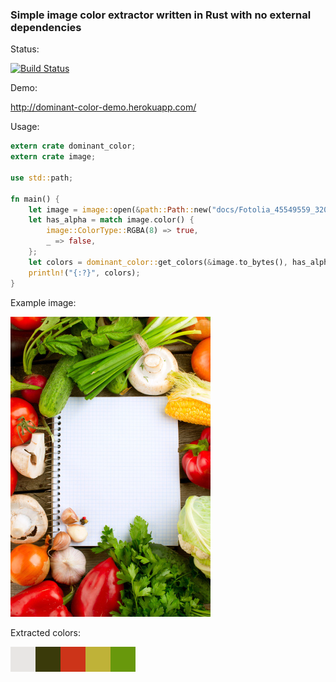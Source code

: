 ### Simple image color extractor written in Rust with no external dependencies

Status:

[![Build Status](https://travis-ci.org/marekm4/dominant_color.svg?branch=master)](https://travis-ci.org/marekm4/dominant_color)

Demo:

http://dominant-color-demo.herokuapp.com/

Usage:
```rust
extern crate dominant_color;
extern crate image;

use std::path;

fn main() {
    let image = image::open(&path::Path::new("docs/Fotolia_45549559_320_480.jpg")).unwrap();
    let has_alpha = match image.color() {
        image::ColorType::RGBA(8) => true,
        _ => false,
    };
    let colors = dominant_color::get_colors(&image.to_bytes(), has_alpha);
    println!("{:?}", colors);
}
```

Example image:

![Image](https://raw.githubusercontent.com/marekm4/dominant_color/master/docs/Fotolia_45549559_320_480.jpg)

Extracted colors:

![Colors](https://raw.githubusercontent.com/marekm4/dominant_color/master/docs/colors.png)
